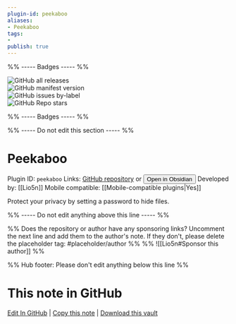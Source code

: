 ```yaml
---
plugin-id: peekaboo
aliases:
- Peekaboo
tags: 
- 
publish: true
---
```


%% ----- Badges ----- %%

![GitHub all releases](https://img.shields.io/github/downloads/Lio5n/peekaboo/total?color=573E7A&logo=github&style=for-the-badge)   
![GitHub manifest version](https://img.shields.io/github/manifest-json/v/Lio5n/peekaboo?color=573E7A&logo=github&style=for-the-badge)   
![GitHub issues by-label](https://img.shields.io/github/issues/Lio5n/peekaboo/help%20wanted?color=573E7A&logo=github&style=for-the-badge)   
![GitHub Repo stars](https://img.shields.io/github/stars/Lio5n/peekaboo?color=573E7A&logo=github&style=for-the-badge)

%% ----- Badges ----- %%

%% ----- Do not edit this section ----- %%

# Peekaboo

Plugin ID: `peekaboo`
Links: [GitHub repository](https://github.com/Lio5n/peekaboo) or [<button id=HH>Open in Obsidian</button>](obsidian://show-plugin?id=peekaboo)
Developed by: [[Lio5n]]
Mobile compatible: [[Mobile-compatible plugins|Yes]]

Protect your privacy by setting a password to hide files.

%% ----- Do not edit anything above this line ----- %% 

%% Does the repository or author have any sponsoring links? Uncomment the next line and add them to the author's note. If they don't, please delete the placeholder tag: #placeholder/author %%
%% ![[Lio5n#Sponsor this author]] %%

%% Hub footer: Please don't edit anything below this line %%

# This note in GitHub

<span class="git-footer">[Edit In GitHub](https://github.dev/obsidian-community/obsidian-hub/blob/main/02%20-%20Community%20Expansions/02.05%20All%20Community%20Expansions/Plugins/peekaboo.md "git-hub-edit-note") | [Copy this note](https://raw.githubusercontent.com/obsidian-community/obsidian-hub/main/02%20-%20Community%20Expansions/02.05%20All%20Community%20Expansions/Plugins/peekaboo.md "git-hub-copy-note") | [Download this vault](https://github.com/obsidian-community/obsidian-hub/archive/refs/heads/main.zip "git-hub-download-vault") </span>
